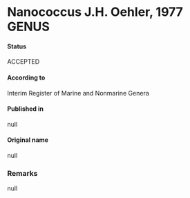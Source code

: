# Nanococcus J.H. Oehler, 1977 GENUS

#### Status
ACCEPTED

#### According to
Interim Register of Marine and Nonmarine Genera

#### Published in
null

#### Original name
null

### Remarks
null